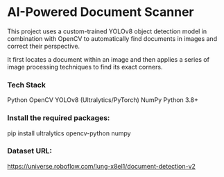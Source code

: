 # AI-Powered Document Scanner
This project uses a custom-trained YOLOv8 object detection model in combination with OpenCV to automatically find documents in images and correct their perspective.

It first locates a document within an image and then applies a series of image processing techniques to find its exact corners. 

### Tech Stack
   
   Python
   OpenCV
   YOLOv8 (Ultralytics/PyTorch)
   NumPy
   Python 3.8+

### Install the required packages: 
pip install ultralytics opencv-python numpy


### Dataset URL:
https://universe.roboflow.com/lung-x8el1/document-detection-v2
